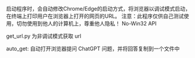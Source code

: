 启动程序时，会自动修改Chrome/Edge的启动方式，将浏览器以调试模式启动，在终端上打印用户在浏览器上打开的网页的URL。
注意：此程序仅供自己测试使用，切勿使用到他人的计算机上，尊重他人隐私！
No-Win32 API

get_url.py 为非调试模式获取 url

auto_get: 自动打开浏览器提问 ChatGPT 问题，并将回答复制到一个文件中
